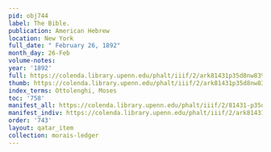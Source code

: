 ```yaml
---
pid: obj744
label: The Bible.
publication: American Hebrew
location: New York
full_date: " February 26, 1892"
month_day: 26-Feb
volume-notes:
year: '1892'
full: https://colenda.library.upenn.edu/phalt/iiif/2/ark81431p35d8nw83%2FSHA256E-s7477136--ce230710bc72a91a4dd4682b34d0c2c991be2a824148d49a4c01cd9b032be477.jpeg/full/3500,/0/default.jpg
thumb: https://colenda.library.upenn.edu/phalt/iiif/2/ark81431p35d8nw83%2FSHA256E-s7477136--ce230710bc72a91a4dd4682b34d0c2c991be2a824148d49a4c01cd9b032be477.jpeg/full/!200,200/0/default.jpg
index_terms: Ottolenghi, Moses
toc: '758'
manifest_all: https://colenda.library.upenn.edu/phalt/iiif/2/81431-p35d8nw83/manifest
manifest_indiv: https://colenda.library.upenn.edu/phalt/iiif/2/ark81431p35d8nw83%2FSHA256E-s7477136--ce230710bc72a91a4dd4682b34d0c2c991be2a824148d49a4c01cd9b032be477.jpeg
order: '743'
layout: qatar_item
collection: morais-ledger
---
```

